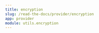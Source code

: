```yaml
---
title: encryption
slug: /read-the-docs/provider/encryption
app: provider
module: utils.encryption
---
```


